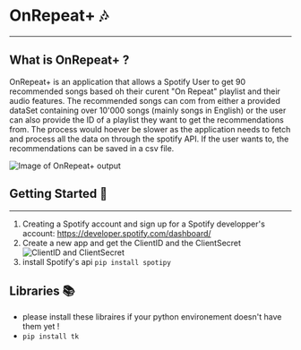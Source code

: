 # OnRepeat+ 🎶
---
## What is OnRepeat+ ?

OnRepeat+ is an application that allows a Spotify User to get 90 recommended songs based oh their curent "On Repeat" playlist and their audio features. The recommended songs can com from either a provided dataSet containing over 10'000 songs (mainly songs in English) or the user can also provide the ID of a playlist they want to get the recommendations from. The process would hoever be slower as the application needs to fetch and process all the data on through the spotify API. If the user wants to, the recommendations can be saved in a csv file.

![Image of OnRepeat+ output](https://user-images.githubusercontent.com/71267194/205446977-3efc6e9f-cfdb-41c8-a02c-5968aaf7fa07.png)


## Getting Started 🔧
---
1) Creating a Spotify account and sign up for a Spotify developper's account: https://developer.spotify.com/dashboard/
2) Create a new app and get the ClientID and the ClientSecret ![ClientID and ClientSecret](https://user-images.githubusercontent.com/71267194/205448661-d4c553fa-9fc9-4e39-9433-5c724186cdeb.png)
3) install Spotify's api `pip install spotipy`

## Libraries 📚
  + please install these libraires if your python environement doesn't have them yet ! 
  + `pip install tk`
